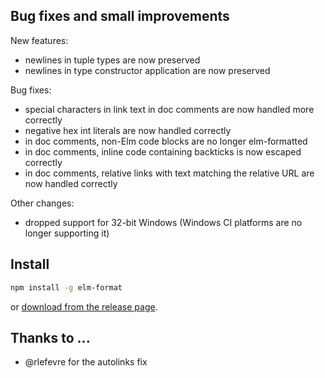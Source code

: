 ## Bug fixes and small improvements

New features:
  - newlines in tuple types are now preserved
  - newlines in type constructor application are now preserved

Bug fixes:
  - special characters in link text in doc comments are now handled more correctly
  - negative hex int literals are now handled correctly
  - in doc comments, non-Elm code blocks are no longer elm-formatted
  - in doc comments, inline code containing backticks is now escaped correctly
  - in doc comments, relative links with text matching the relative URL are now handled correctly

Other changes:
  - dropped support for 32-bit Windows (Windows CI platforms are no longer supporting it)


## Install

```sh
npm install -g elm-format
```

or [download from the release page](https://github.com/avh4/elm-format/releases/tag/0.8.4).


## Thanks to ...

  - @rlefevre for the autolinks fix
